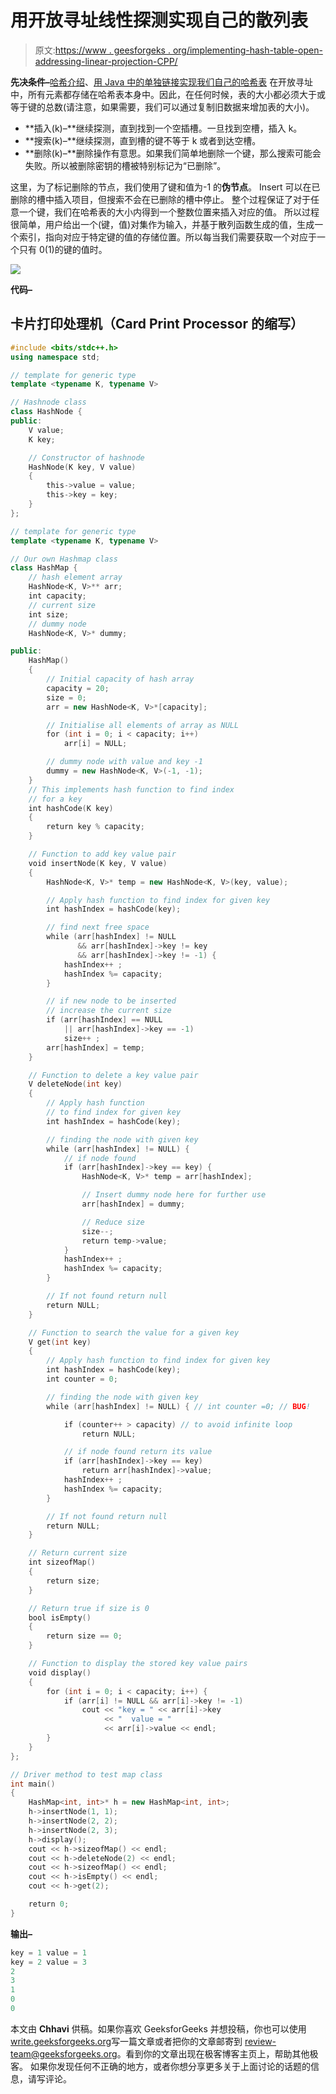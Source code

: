 # 用开放寻址线性探测实现自己的散列表

> 原文:[https://www . geesforgeks . org/implementing-hash-table-open-addressing-linear-projection-CPP/](https://www.geeksforgeeks.org/implementing-hash-table-open-addressing-linear-probing-cpp/)

**先决条件–**[哈希介绍](https://www.geeksforgeeks.org/hashing-set-1-introduction/)、[用 Java 中的单独链接实现我们自己的哈希表](https://www.geeksforgeeks.org/implementing-our-own-hash-table-with-separate-chaining-in-java/)
在开放寻址中，所有元素都存储在哈希表本身中。因此，在任何时候，表的大小都必须大于或等于键的总数(请注意，如果需要，我们可以通过复制旧数据来增加表的大小)。

*   **插入(k)–**继续探测，直到找到一个空插槽。一旦找到空槽，插入 k。
*   **搜索(k)–**继续探测，直到槽的键不等于 k 或者到达空槽。
*   **删除(k)–**删除操作有意思。如果我们简单地删除一个键，那么搜索可能会失败。所以被删除密钥的槽被特别标记为“已删除”。

这里，为了标记删除的节点，我们使用了键和值为-1 的**伪节点**。
Insert 可以在已删除的槽中插入项目，但搜索不会在已删除的槽中停止。
整个过程保证了对于任意一个键，我们在哈希表的大小内得到一个整数位置来插入对应的值。
所以过程很简单，用户给出一个(键，值)对集作为输入，并基于散列函数生成的值，生成一个索引，指向对应于特定键的值的存储位置。所以每当我们需要获取一个对应于一个只有 0(1)的键的值时。

![](img/62b1efaa86a55f91e638f1fd76d1a5d4.png)

**代码–**

## 卡片打印处理机（Card Print Processor 的缩写）

```cpp
#include <bits/stdc++.h>
using namespace std;

// template for generic type
template <typename K, typename V>

// Hashnode class
class HashNode {
public:
    V value;
    K key;

    // Constructor of hashnode
    HashNode(K key, V value)
    {
        this->value = value;
        this->key = key;
    }
};

// template for generic type
template <typename K, typename V>

// Our own Hashmap class
class HashMap {
    // hash element array
    HashNode<K, V>** arr;
    int capacity;
    // current size
    int size;
    // dummy node
    HashNode<K, V>* dummy;

public:
    HashMap()
    {
        // Initial capacity of hash array
        capacity = 20;
        size = 0;
        arr = new HashNode<K, V>*[capacity];

        // Initialise all elements of array as NULL
        for (int i = 0; i < capacity; i++)
            arr[i] = NULL;

        // dummy node with value and key -1
        dummy = new HashNode<K, V>(-1, -1);
    }
    // This implements hash function to find index
    // for a key
    int hashCode(K key)
    {
        return key % capacity;
    }

    // Function to add key value pair
    void insertNode(K key, V value)
    {
        HashNode<K, V>* temp = new HashNode<K, V>(key, value);

        // Apply hash function to find index for given key
        int hashIndex = hashCode(key);

        // find next free space
        while (arr[hashIndex] != NULL
               && arr[hashIndex]->key != key
               && arr[hashIndex]->key != -1) {
            hashIndex++ ;
            hashIndex %= capacity;
        }

        // if new node to be inserted
        // increase the current size
        if (arr[hashIndex] == NULL
            || arr[hashIndex]->key == -1)
            size++ ;
        arr[hashIndex] = temp;
    }

    // Function to delete a key value pair
    V deleteNode(int key)
    {
        // Apply hash function
        // to find index for given key
        int hashIndex = hashCode(key);

        // finding the node with given key
        while (arr[hashIndex] != NULL) {
            // if node found
            if (arr[hashIndex]->key == key) {
                HashNode<K, V>* temp = arr[hashIndex];

                // Insert dummy node here for further use
                arr[hashIndex] = dummy;

                // Reduce size
                size--;
                return temp->value;
            }
            hashIndex++ ;
            hashIndex %= capacity;
        }

        // If not found return null
        return NULL;
    }

    // Function to search the value for a given key
    V get(int key)
    {
        // Apply hash function to find index for given key
        int hashIndex = hashCode(key);
        int counter = 0;

        // finding the node with given key
        while (arr[hashIndex] != NULL) { // int counter =0; // BUG!

            if (counter++ > capacity) // to avoid infinite loop
                return NULL;

            // if node found return its value
            if (arr[hashIndex]->key == key)
                return arr[hashIndex]->value;
            hashIndex++ ;
            hashIndex %= capacity;
        }

        // If not found return null
        return NULL;
    }

    // Return current size
    int sizeofMap()
    {
        return size;
    }

    // Return true if size is 0
    bool isEmpty()
    {
        return size == 0;
    }

    // Function to display the stored key value pairs
    void display()
    {
        for (int i = 0; i < capacity; i++) {
            if (arr[i] != NULL && arr[i]->key != -1)
                cout << "key = " << arr[i]->key
                     << "  value = "
                     << arr[i]->value << endl;
        }
    }
};

// Driver method to test map class
int main()
{
    HashMap<int, int>* h = new HashMap<int, int>;
    h->insertNode(1, 1);
    h->insertNode(2, 2);
    h->insertNode(2, 3);
    h->display();
    cout << h->sizeofMap() << endl;
    cout << h->deleteNode(2) << endl;
    cout << h->sizeofMap() << endl;
    cout << h->isEmpty() << endl;
    cout << h->get(2);

    return 0;
}
```

**输出–**

```cpp
key = 1 value = 1
key = 2 value = 3
2
3
1
0
0
```

本文由 **Chhavi** 供稿。如果你喜欢 GeeksforGeeks 并想投稿，你也可以使用[write.geeksforgeeks.org](https://write.geeksforgeeks.org)写一篇文章或者把你的文章邮寄到 review-team@geeksforgeeks.org。看到你的文章出现在极客博客主页上，帮助其他极客。
如果你发现任何不正确的地方，或者你想分享更多关于上面讨论的话题的信息，请写评论。